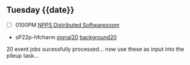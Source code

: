 ## Tuesday {{date}}

- [ ] 0100PM [NPPS Distributed Software](https://docs.google.com/document/d/1L8DAzhCwpVoRM_WptpZFKqJev4-odk4xDl5rDK6JMYs/edit#heading=h.d6jxgv7ina59)[zoom](https://bnl.zoomgov.com/j/16157150845?pwd=NXNqTi9ZWEFBKzYwRXQ5U3NXU1dBZz09)

- sP22p-hfcharm [signal20](https://panda-doma.cern.ch/tasks/?jeditaskid=132435|132433) [background20](https://panda-doma.cern.ch/jobs/?jeditaskid=132449&mode=nodrop&display_limit=100)

20 event jobs sucessfully processed... now use these as input into the pileup task...



